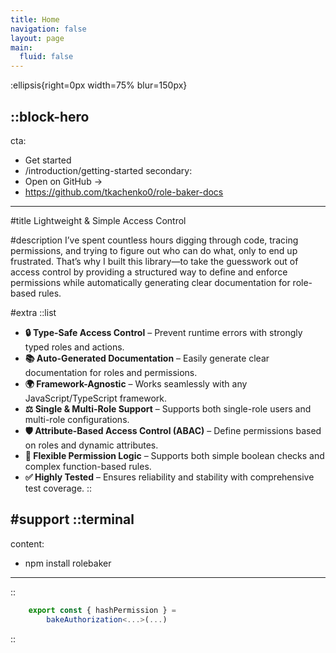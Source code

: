 ```yaml
---
title: Home
navigation: false
layout: page
main:
  fluid: false
---
```


:ellipsis{right=0px width=75% blur=150px}

::block-hero
---
cta:
  - Get started
  - /introduction/getting-started
secondary:
  - Open on GitHub →
  - https://github.com/tkachenko0/role-baker-docs
---

#title
Lightweight & Simple Access Control

#description
I’ve spent countless hours digging through code, tracing permissions, and trying to figure out who can do what, only to end up frustrated. That’s why I built this library—to take the guesswork out of access control by providing a structured way to define and enforce permissions while automatically generating clear documentation for role-based rules.

#extra
  ::list
  - **🔒 Type-Safe Access Control** – Prevent runtime errors with strongly typed roles and actions.  
  - **📚 Auto-Generated Documentation** – Easily generate clear documentation for roles and permissions.  
  - **🌍 Framework-Agnostic** – Works seamlessly with any JavaScript/TypeScript framework.  
  - **⚖️ Single & Multi-Role Support** – Supports both single-role users and multi-role configurations.  
  - **🛡️ Attribute-Based Access Control (ABAC)** – Define permissions based on roles and dynamic attributes.  
  - **🔄 Flexible Permission Logic** – Supports both simple boolean checks and complex function-based rules.
  - **✅ Highly Tested** – Ensures reliability and stability with comprehensive test coverage.
  ::

#support
  ::terminal
  ---
  content:
  - npm install rolebaker
  ---
  ::

  ```typescript
      export const { hashPermission } =
          bakeAuthorization<...>(...)
  ```
::


